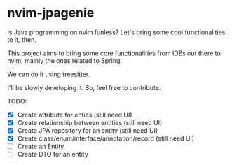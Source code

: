 # nvim-jpagenie
Is Java programming on nvim funless? Let's bring some cool functionalities to it, then.

This project aims to bring some core functionalities from IDEs out there to nvim, mainly the ones related to Spring.

We can do it using treesitter.

I'll be slowly developing it. So, feel free to contribute.

TODO:
- [x] Create attribute for enties (still need UI)
- [x] Create relationship between entities (still need UI)
- [x] Create JPA repository for an entity (still need UI)
- [x] Create class/enum/interface/annotation/record (still need UI)
- [ ] Create an Entity
- [ ] Create DTO for an entity 
